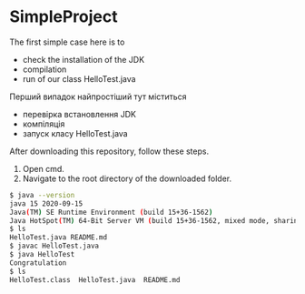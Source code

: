 ﻿# SimpleProject
The first simple case here is to 
- check the installation of the JDK 
- compilation
- run of our class HelloTest.java

Перший випадок найпростіший тут міститься 
- перевірка встановлення JDK
- компіляція
- запуск класу HelloTest.java

After downloading this repository, follow these steps.
1. Open cmd.
2. Navigate to the root directory of the downloaded folder.
```bash
$ java --version
java 15 2020-09-15
Java(TM) SE Runtime Environment (build 15+36-1562)
Java HotSpot(TM) 64-Bit Server VM (build 15+36-1562, mixed mode, sharing)
$ ls
HelloTest.java README.md
$ javac HelloTest.java
$ java HelloTest
Congratulation
$ ls
HelloTest.class  HelloTest.java  README.md
```

